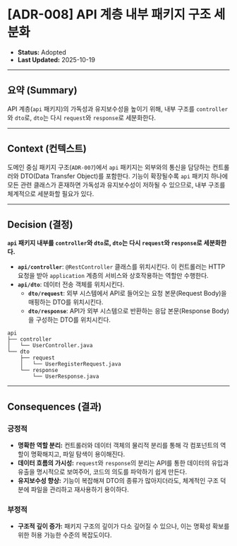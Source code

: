 # [ADR-008] API 계층 내부 패키지 구조 세분화

- **Status:** Adopted
- **Last Updated:** 2025-10-19

---

## 요약 (Summary)

API 계층(`api` 패키지)의 가독성과 유지보수성을 높이기 위해, 내부 구조를 `controller`와 `dto`로, `dto`는 다시 `request`와 `response`로 세분화한다.

---

## Context (컨텍스트)

도메인 중심 패키지 구조(`ADR-007`)에서 `api` 패키지는 외부와의 통신을 담당하는 컨트롤러와 DTO(Data Transfer Object)를 포함한다. 기능이 확장될수록 `api` 패키지 하나에 모든 관련 클래스가 혼재하면 가독성과 유지보수성이 저하될 수 있으므로, 내부 구조를 체계적으로 세분화할 필요가 있다.

---

## Decision (결정)

**`api` 패키지 내부를 `controller`와 `dto`로, `dto`는 다시 `request`와 `response`로 세분화한다.**

-   **`api/controller`**: `@RestController` 클래스를 위치시킨다. 이 컨트롤러는 HTTP 요청을 받아 `application` 계층의 서비스와 상호작용하는 역할만 수행한다.
-   **`api/dto`**: 데이터 전송 객체를 위치시킨다.
    -   **`dto/request`**: 외부 시스템에서 API로 들어오는 요청 본문(Request Body)을 매핑하는 DTO를 위치시킨다.
    -   **`dto/response`**: API가 외부 시스템으로 반환하는 응답 본문(Response Body)을 구성하는 DTO를 위치시킨다.

```
api
├── controller
│   └── UserController.java
└── dto
    ├── request
    │   └── UserRegisterRequest.java
    └── response
        └── UserResponse.java
```

---

## Consequences (결과)

### 긍정적
- **명확한 역할 분리:** 컨트롤러와 데이터 객체의 물리적 분리를 통해 각 컴포넌트의 역할이 명확해지고, 파일 탐색이 용이해진다.
- **데이터 흐름의 가시성:** `request`와 `response`의 분리는 API를 통한 데이터의 유입과 유출을 명시적으로 보여주어, 코드의 의도를 파악하기 쉽게 만든다.
- **유지보수성 향상:** 기능이 복잡해져 DTO의 종류가 많아지더라도, 체계적인 구조 덕분에 파일을 관리하고 재사용하기 용이하다.

### 부정적
- **구조적 깊이 증가:** 패키지 구조의 깊이가 다소 깊어질 수 있으나, 이는 명확성 확보를 위한 허용 가능한 수준의 복잡도이다.
